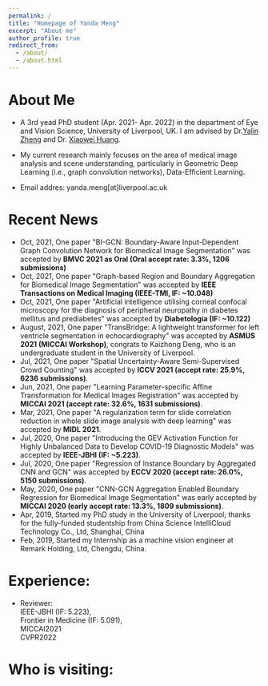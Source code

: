 ```yaml
---
permalink: /
title: "Homepage of Yanda Meng"
excerpt: "About me"
author_profile: true
redirect_from: 
  - /about/
  - /about.html
---
```


About Me
====

+ A 3rd yead PhD student (Apr. 2021- Apr. 2022) in the department of Eye and Vision Science, University of Liverpool, UK. I am advised by Dr.[Yalin Zheng](https://www.liverpool.ac.uk/life-course-and-medical-sciences/staff/yalin-zheng/) and Dr. [Xiaowei Huang](https://cgi.csc.liv.ac.uk/~xiaowei/).

+ My current research mainly focuses on the area of medical image analysis and scene understanding, particularly in Geometric Deep Learning (i.e., graph convolution networks), Data-Efficient Learning.

+ Email addres: yanda.meng[at]liverpool.ac.uk


Recent News
===
+ Oct, 2021, One paper "BI-GCN: Boundary-Aware Input-Dependent Graph Convolution Network for Biomedical Image Segmentation" was accepted by **BMVC 2021 as Oral (Oral accept rate: 3.3%, 1206 submissions)**
+ Oct, 2021, One paper "Graph-based Region and Boundary Aggregation for Biomedical Image Segmentation" was accepted by **IEEE Transactions on Medical Imaging (IEEE-TMI, IF: ~10.048)**
+ Oct, 2021, One paper "Artificial intelligence utilising corneal confocal microscopy for the diagnosis of peripheral neuropathy in diabetes mellitus and prediabetes" was accepted by **Diabetologia (IF: ~10.122)**
+ August, 2021, One paper "TransBridge: A lightweight transformer for left ventricle segmentation in echocardiography" was accepted by **ASMUS 2021 (MICCAI Workshop)**, congrats to Kaizhong Deng, who is an undergraduate student in the University of Liverpool.
+ Jul, 2021, One paper "Spatial Uncertainty-Aware Semi-Supervised Crowd Counting" was accepted by **ICCV 2021 (accept rate: 25.9%, 6236 submissions)**.
+ Jun, 2021, One paper "Learning Parameter-specific Affine Transformation for Medical Images Registration" was accepted by **MICCAI 2021 (accept rate: 32.6%, 1631 submissions)**.
+ Mar, 2021, One paper "A regularization term for slide correlation reduction in whole slide image analysis with deep learning" was accepted by **MIDL 2021**.
+ Jul, 2020, One paper "Introducing the GEV Activation Function for Highly Unbalanced Data to Develop COVID-19 Diagnostic Models" was accepted by **IEEE-JBHI (IF: ~5.223)**.
+ Jul, 2020, One paper "Regression of Instance Boundary by Aggregated CNN and GCN" was accepted by **ECCV 2020 (accept rate: 26.0%, 5150 submissions)**.
+ May, 2020, One paper "CNN-GCN Aggregation Enabled Boundary Regression for Biomedical Image Segmentation" was early accepted by **MICCAI 2020 (early accept rate: 13.3%, 1809 submissions)**.
+ Apr, 2019, Started my PhD study in the University of Liverpool; thanks for the fully-funded studentship from China Science IntelliCloud Technology Co., Ltd, Shanghai, China
+ Feb, 2019, Started my Internship as a machine vision engineer at Remark Holding, Ltd, Chengdu, China.


Experience:
===
+ Reviewer:  
IEEE-JBHI (IF: 5.223),  
Frontier in Medicine (IF: 5.091),  
MICCAI2021  
CVPR2022



Who is visiting:
===
<script type="text/javascript" id="clustrmaps" src="//clustrmaps.com/map_v2.js?d=yBmx129l7Oga4lgyzQ7q8ccFWOcKud1s7OIG4PqFocY&cl=ffffff&w=a"></script>




